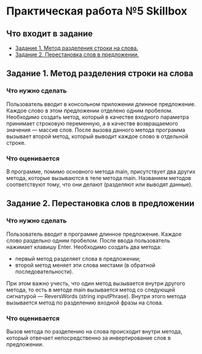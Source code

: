 # Практическая работа №5 Skillbox

## Что входит в задание
- [Задание 1. Метод разделения строки на слова.](#задание-1-метод-разделения-строки-на-слова)
- [Задание 2. Перестановка слов в предложении.](#задание-2-перестановка-слов-в-предложении)


## Задание 1. Метод разделения строки на слова
### Что нужно сделать
Пользователь вводит в консольном приложении длинное предложение. Каждое слово в этом предложении отделено одним пробелом. Необходимо создать метод, который в качестве входного параметра принимает строковую переменную, а в качестве возвращаемого значения — массив слов. После вызова данного метода программа вызывает второй метод, который выводит каждое слово в отдельной строке.   

### Что оценивается
В программе, помимо основного метода main, присутствует два других метода, которые вызываются в теле метода main. 
Названием методов соответствуют тому, что они делают (разделяют или выводят данные).


## Задание 2. Перестановка слов в предложении
### Что нужно сделать
Пользователь вводит в программе длинное предложение. Каждое слово раздельно одним пробелом. После ввода пользователь нажимает клавишу Enter. Необходимо создать два метода:

* первый метод разделяет слова в предложении;
* второй метод меняет эти слова местами (в обратной последовательности). 

При этом важно учесть, что один метод вызывается внутри другого метода, то есть в методе main вызывается метод cо следующей сигнатурой — ReversWords (string inputPhrase). Внутри этого метода вызывается метод по разделению входной фразы на слова.

### Что оценивается
Вызов метода по разделению на слова происходит внутри метода, который отвечает непосредственно за инвертирование слов в предложении.
